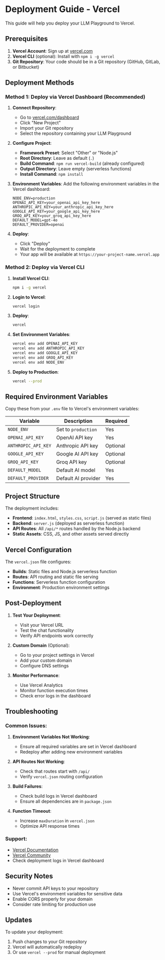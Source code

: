 # Deployment Guide - Vercel

This guide will help you deploy your LLM Playground to Vercel.

## Prerequisites

1. **Vercel Account**: Sign up at [vercel.com](https://vercel.com)
2. **Vercel CLI** (optional): Install with `npm i -g vercel`
3. **Git Repository**: Your code should be in a Git repository (GitHub, GitLab, or Bitbucket)

## Deployment Methods

### Method 1: Deploy via Vercel Dashboard (Recommended)

1. **Connect Repository**:
   - Go to [vercel.com/dashboard](https://vercel.com/dashboard)
   - Click "New Project"
   - Import your Git repository
   - Select the repository containing your LLM Playground

2. **Configure Project**:
   - **Framework Preset**: Select "Other" or "Node.js"
   - **Root Directory**: Leave as default (`.`)
   - **Build Command**: `npm run vercel-build` (already configured)
   - **Output Directory**: Leave empty (serverless functions)
   - **Install Command**: `npm install`

3. **Environment Variables**:
   Add the following environment variables in the Vercel dashboard:
   
   ```
   NODE_ENV=production
   OPENAI_API_KEY=your_openai_api_key_here
   ANTHROPIC_API_KEY=your_anthropic_api_key_here
   GOOGLE_API_KEY=your_google_api_key_here
   GROQ_API_KEY=your_groq_api_key_here
   DEFAULT_MODEL=gpt-4o
   DEFAULT_PROVIDER=openai
   ```

4. **Deploy**:
   - Click "Deploy"
   - Wait for the deployment to complete
   - Your app will be available at `https://your-project-name.vercel.app`

### Method 2: Deploy via Vercel CLI

1. **Install Vercel CLI**:
   ```bash
   npm i -g vercel
   ```

2. **Login to Vercel**:
   ```bash
   vercel login
   ```

3. **Deploy**:
   ```bash
   vercel
   ```
   
4. **Set Environment Variables**:
   ```bash
   vercel env add OPENAI_API_KEY
   vercel env add ANTHROPIC_API_KEY
   vercel env add GOOGLE_API_KEY
   vercel env add GROQ_API_KEY
   vercel env add NODE_ENV
   ```

5. **Deploy to Production**:
   ```bash
   vercel --prod
   ```

## Required Environment Variables

Copy these from your `.env` file to Vercel's environment variables:

| Variable | Description | Required |
|----------|-------------|----------|
| `NODE_ENV` | Set to `production` | Yes |
| `OPENAI_API_KEY` | OpenAI API key | Yes |
| `ANTHROPIC_API_KEY` | Anthropic API key | Optional |
| `GOOGLE_API_KEY` | Google AI API key | Optional |
| `GROQ_API_KEY` | Groq API key | Optional |
| `DEFAULT_MODEL` | Default AI model | Yes |
| `DEFAULT_PROVIDER` | Default AI provider | Yes |

## Project Structure

The deployment includes:

- **Frontend**: `index.html`, `styles.css`, `script.js` (served as static files)
- **Backend**: `server.js` (deployed as serverless function)
- **API Routes**: All `/api/*` routes handled by the Node.js backend
- **Static Assets**: CSS, JS, and other assets served directly

## Vercel Configuration

The `vercel.json` file configures:

- **Builds**: Static files and Node.js serverless function
- **Routes**: API routing and static file serving
- **Functions**: Serverless function configuration
- **Environment**: Production environment settings

## Post-Deployment

1. **Test Your Deployment**:
   - Visit your Vercel URL
   - Test the chat functionality
   - Verify API endpoints work correctly

2. **Custom Domain** (Optional):
   - Go to your project settings in Vercel
   - Add your custom domain
   - Configure DNS settings

3. **Monitor Performance**:
   - Use Vercel Analytics
   - Monitor function execution times
   - Check error logs in the dashboard

## Troubleshooting

### Common Issues:

1. **Environment Variables Not Working**:
   - Ensure all required variables are set in Vercel dashboard
   - Redeploy after adding new environment variables

2. **API Routes Not Working**:
   - Check that routes start with `/api/`
   - Verify `vercel.json` routing configuration

3. **Build Failures**:
   - Check build logs in Vercel dashboard
   - Ensure all dependencies are in `package.json`

4. **Function Timeout**:
   - Increase `maxDuration` in `vercel.json`
   - Optimize API response times

### Support:

- [Vercel Documentation](https://vercel.com/docs)
- [Vercel Community](https://github.com/vercel/vercel/discussions)
- Check deployment logs in Vercel dashboard

## Security Notes

- Never commit API keys to your repository
- Use Vercel's environment variables for sensitive data
- Enable CORS properly for your domain
- Consider rate limiting for production use

## Updates

To update your deployment:
1. Push changes to your Git repository
2. Vercel will automatically redeploy
3. Or use `vercel --prod` for manual deployment